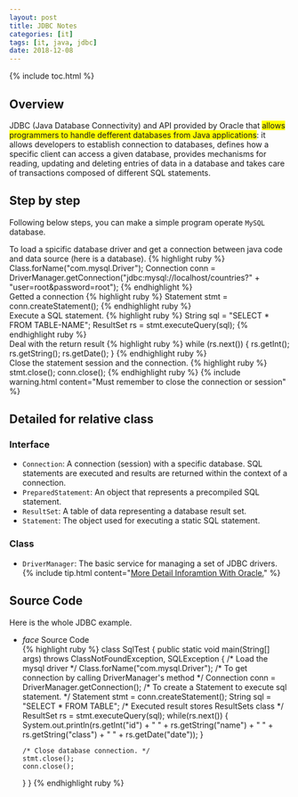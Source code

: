 ```yaml
---
layout: post
title: JDBC Notes
categories: [it]
tags: [it, java, jdbc]
date: 2018-12-08
---
```

{% include toc.html %}
## Overview
JDBC (Java Database Connectivity) and API provided by Oracle that 
<span style="background-color: yellow" >allows programmers to handle 
defferent databases from Java applications</span>: it allows
developers to establish connection to databases, defines how a specific client
can access a given database, provides mechanisms for reading, updating and deleting entries of data in a database and takes care of transactions composed
of different SQL statements.


## Step by step 
Following below steps, you can make a simple program operate `MySQL` database.
<div class="thi-step">
<div class="step">
<div class="step-number"></div>
<div class="step-content" markdown="1">
To load a spicific database driver and get a connection between java code and data source (here is a database).
{% highlight ruby %}
Class.forName("com.mysql.Driver");
Connection conn = DriverManager.getConnection("jdbc:mysql://localhost/countries?" + "user=root&password=root");
{% endhighlight %}
</div>
</div>

<div class="step">
<div class="step-number"></div>
<div class="step-content" markdown="1">
Getted a connection
{% highlight ruby %}
Statement stmt = conn.createStatement();
{% endhighlight ruby %}
</div>
</div>

<div class="step">
<div class="step-number"></div>
<div class="step-content" markdown="1">
Execute a SQL statement.
{% highlight ruby %}
String sql = "SELECT * FROM TABLE-NAME";
ResultSet rs = stmt.executeQuery(sql);
{% endhighlight ruby %}
</div>
</div>

<div class="step">
<div class="step-number"></div>
<div class="step-content" markdown="1">
Deal with the return result 
{% highlight ruby %}
while (rs.next()) {
  rs.getInt();
  rs.getString();
  rs.getDate();
}
{% endhighlight ruby %}
</div>
</div>

<div class="step">
<div class="step-number"></div>
<div class="step-content" markdown="1">
Close the statement session and the connection.
{% highlight ruby %}
stmt.close();
conn.close();
{% endhighlight ruby %}
{% include warning.html content="Must remember to close the connection or session" %}
</div>
</div>
</div>


## Detailed for relative class

### Interface
- `Connection`: A connection (session) with a specific database. SQL statements
 are executed and results are returned within  the context of a connection.
- `PreparedStatement`: An object that represents a precompiled SQL statement.
- `ResultSet`: A table of data representing a database result set.
- `Statement`: The object used for executing a static SQL statement.

### Class
- `DriverManager`: The basic service for managing a set of JDBC drivers.
{% include tip.html content="[More Detail Inforamtion With Oracle.](https://docs.oracle.com/javase/8/docs/api/java/sql/package-summary.html)" %}
## Source Code
Here is the whole JDBC example. 
<ul class="collapsible" data-collapsible="accordion">
<li>
<div class ="collapsible-header" markdown="1"><i class="material-icons">face</i>
Source Code
</div>
<div class="collapsible-body" markdown="1">
{% highlight ruby %}
class SqlTest {
  public static void main(String[] args) throws ClassNotFoundException, SQLException {
    /* Load the mysql driver */
    Class.forName("com.mysql.Driver");
    /* To get connection by calling DriverManager's method */
    Connection conn = DriverManager.getConnection();
    /* To create a Statement to execute sql statement. */
    Statement stmt = conn.createStatement();
    String sql = "SELECT * FROM TABLE";
    /* Executed result stores ResultSets class */ 
    ResultSet rs = stmt.executeQuery(sql);
    while(rs.next()) {
      System.out.println(rs.getInt("id") + " "
        + rs.getString("name") + " "
        + rs.getString("class") + " "
        + rs.getDate("date"));
    }

    /* Close database connection. */
    stmt.close();
    conn.close();
  }
}
{% endhighlight ruby %}
